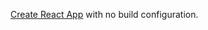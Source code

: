 [Create React App](https://github.com/facebookincubator/create-react-app) with no build configuration.

